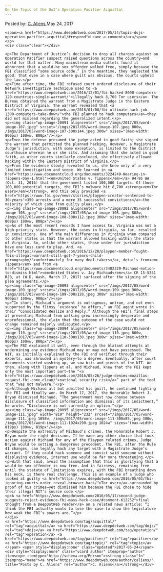 ```yaml
---
On the Topic of the DoJ’s Operation Pacifier Acquittal
---
```

<article class="post-listing post-20078 post type-post status-publish format-standard has-post-thumbnail hentry  tag-acquittal tag-dojs tag-operation tag-pacifier tag-topic">
    <div class="post-inner">
        <span>Posted by: <a href="https://www.deepdotweb.com/author/caliens/" title="">C. Aliens </a></span>
    <span>May 24, 2017</span>
    
    <span><a href="https://www.deepdotweb.com/2017/05/24/topic-dojs-operation-pacifier-acquittal/#respond">Leave a comment</a></span>
    </p>
    <div class="clear"></div>
    
    <p>The Department of Justice’s decision to drop all charges against an Operation Pacifier suspect raised questions across the country—and world for that matter. Many mainstream media outlets found it abhorrent that a would-be sex offender walked free, simply because the FBI classified “some source code.” In the meantime, they neglected the good: that even in a case where guilt was obvious, the courts upheld the law.</p>
    <p>Time after time, the FBI refused court ordered disclosure of their Network Investigative Technique used to <a href="https://www.deepdotweb.com/2016/12/01/fbi-hacked-8000-computers-120-countries-single-warrant/">illegally hack 8,700 Tor users</a>. The Bureau obtained the warrant from a Magistrate Judge in the Eastern District of Virginia. The warrant revealed that <a href="https://www.deepdotweb.com/2016/01/08/fbi-ultimate-hack-job-1300-computers-take-down/">the FBI planned to hack computers</a>—they did not mislead regarding the generalized intent.</p>
    <p><img class="wp-image-20091 aligncenter" src="/imgs/2017/05/word-image-107.jpeg" srcset="/imgs/2017/05/word-image-107.jpeg 800w, /imgs/2017/05/word-image-107-300x144.jpeg 300w" sizes="(max-width: 800px) 100vw, 800px"/></p>
    <p>Even the defense presumed the judge acted in good faith; she signed the warrant that permitted the planned hacking. However, a Magistrate Judge’s jurisdiction, with some exception, is limited to the district courthouse wherein he or she sits. And assuming that she acted in good faith, as other courts similarly concluded, she effectively allowed hacking within the Eastern District of Virginia.</p>
    <p>From the evidence slowly revealed to us, she knew only of a very limited investigation and scope. We learned in <a href="https://www.documentcloud.org/documents/3224249-Hearing-in-Tippens-Day-1.html"><em>United States v. Tippens</em></a> 94-95 WA (Oct. 31, 2016) that the government listed 100,000 targets. Of those 100,000 potential targets, the FBI’s malware hit 8,700 <strong><em>Tor users</em></strong>. And this only provided <a href="https://www.fbi.gov/news/stories/playpen-creator-sentenced-to-30-years">350 arrests and a mere 35 successful convictions</a>—the majority of which came from guilty pleas.</p>
    <p><img class="wp-image-20092 aligncenter" src="/imgs/2017/05/word-image-108.jpeg" srcset="/imgs/2017/05/word-image-108.jpeg 808w, /imgs/2017/05/word-image-108-300x112.jpeg 300w" sizes="(max-width: 808px) 100vw, 808px"/></p>
    <p>As of the most recent records I have access to, Virginia was not a high-priority state. However, the cases in Virginia, so far, resulted in convictions. One of the main differences in Virginia when compared to other states is that the warrant allowed hacking within the state of Virginia. So, unlike other states, those under her jurisdiction have one less card to play. And, <a href="https://www.deepdotweb.com/2016/12/20/playpen-member-fought-fbis-illegal-warrant-still-got-7-years-child-pornography/">unfortunately for many deal-takers</a>, details from<em> Tippens</em> and from <a href="https://www.documentcloud.org/documents/3482329-Michaud-motion-to-dismiss.html"><em>United States v. Jay Michaud</em></a> CR 15-5351 RJB, at (W.D. Wash. March 17, 2017) surfaced after the signing of the plea agreements.</p>
    <p><img class="wp-image-20093 aligncenter" src="/imgs/2017/05/word-image-109.jpeg" srcset="/imgs/2017/05/word-image-109.jpeg 900w, /imgs/2017/05/word-image-109-300x120.jpeg 300w" sizes="(max-width: 900px) 100vw, 900px"/></p>
    <p>“In short, Michaud’s argument is outrageous, untrue, and not even supported by the flimsy ‘evidence’ he offers,” an FBI agent wrote in their “Consolidated Realize and Reply.” Although the FBI’s final steps at preventing Michaud from walking grew increasingly desperate and unprofessional, the claim that the outcome of the case would not change remained majorly undisputed.</p>
    <p><img class="wp-image-20094 aligncenter" src="/imgs/2017/05/word-image-110.jpeg" srcset="/imgs/2017/05/word-image-110.jpeg 800w, /imgs/2017/05/word-image-110-300x130.jpeg 300w" sizes="(max-width: 800px) 100vw, 800px"/></p>
    <p>The FBI explained it well, even through the blatant attempts at undermining any evidence Michaud may or may not have possessed. The NIT, as initially explained by the FBI and verified through their experts, was shrouded in mystery—to a degree. Eventually, after court documents started washing up, we saw bits and pieces of the NIT. We then, along with Tippens et al. and Michaud, knew that the FBI kept only the most important part—the “<a href="https://www.deepdotweb.com/2016/05/26/judge-denies-mozillas-request-fbi-come-clean/">national security risk</a>“ part of the tool that “was not malware.”</p>
    <p>Although Michaud all but admitted his guilt, he continued fighting the FBI and finally won. On March 17, 2017, the Honorable Robert J. Bryan dismissed Michaud. “The government must now choose between disclosure of classified information and dismissal of its indictment,” he wrote. “Disclosure is not currently an option.”</p>
    <p><img class="wp-image-20095 aligncenter" src="/imgs/2017/05/word-image-111.jpeg" width="819" height="232" srcset="/imgs/2017/05/word-image-111.jpeg 1058w, /imgs/2017/05/word-image-111-300x85.jpeg 300w, /imgs/2017/05/word-image-111-1024x290.jpeg 1024w" sizes="(max-width: 819px) 100vw, 819px"/></p>
    <p>Despite the extremity of Michaud’s crimes, the Honorable Robert J. Bryan made the right decision. If he made any other choice that took action against Michaud for any of the Playpen related crimes, Judge Bryan would be setting a dangerous precedent. The FBI, after the Rule 41 changes, can legally hack any target with a Magistrate Judge’s warrant. If they could hack someone and convict said someone without displaying evidence, internet use would be far more threatening.</p>
    <p>With that said, avoid the assumption that this is glorifying that a would-be sex offender is now free. And in fairness, remaining free until the statute of limitations expires, with the FBI breathing down his neck, is there real challenge. This is an example of a judge who looked at guilty <a href="https://www.deepdotweb.com/2016/05/03/fbi-ignoring-courts-order-reveal-browser-hack/">Tor user</a>—surrounded by proof of his crimes—yet dismissed him because the FBI chose to hide their illegal NIT’s source code.</p>
    <p>A <a href="https://www.deepdotweb.com/2016/05/17/second-judge-suggests-reject-evidence-fbi-mass-hack-case/#comment-612252">final thought from a DeepDotWeb reader</a> on a related news article: “I think the FBI actually wants to lose the case to show the legislature how weak the FBI’s powers are.”</p>
    </div>
    <a href="https://www.deepdotweb.com/tag/acquittal/" rel="tag">acquittal</a> <a href="https://www.deepdotweb.com/tag/dojs/" rel="tag">dojs</a> <a href="https://www.deepdotweb.com/tag/operation/" rel="tag">operation</a> <a href="https://www.deepdotweb.com/tag/pacifier/" rel="tag">pacifier</a> <a href="https://www.deepdotweb.com/tag/topic/" rel="tag">topic</a></span> <span style="display:none" class="updated">2017-05-24</span>
    <div style="display:none" class="vcard author" itemprop="author" itemscope itemtype="http://schema.org/Person"><strong class="fn" itemprop="name"><a href="https://www.deepdotweb.com/author/caliens/" title="Posts by C. Aliens" rel="author">C. Aliens</a></strong></div>
    
